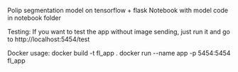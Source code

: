 Polip segmentation model on tensorflow + flask
Notebook with model code in notebook folder

Testing:
If you want to test the app without image sending,
just run it and go to http://localhost:5454/test

Docker usage:
docker build -t fl_app .
docker run --name app -p 5454:5454 fl_app
